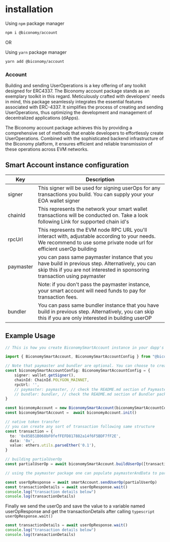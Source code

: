 # installation
Using `npm` package manager

```bash
npm i @biconomy/account 
```
OR

Using `yarn` package manager

```bash
yarn add @biconomy/account
```

### Account

Building and sending UserOperations is a key offering of any toolkit designed for ERC4337. The Biconomy account package stands as an exemplary toolkit in this regard. Meticulously crafted with developers' needs in mind, this package seamlessly integrates the essential features associated with ERC-4337. It simplifies the process of creating and sending UserOperations, thus optimizing the development and management of decentralized applications (dApps).

The Biconomy account package achieves this by providing a comprehensive set of methods that enable developers to effortlessly create UserOperations. Combined with the sophisticated backend infrastructure of the Biconomy platform, it ensures efficient and reliable transmission of these operations across EVM networks.


## Smart Account instance configuration

| Key           | Description |
| ------------- | ------------- |
| signer        | This signer will be used for signing userOps for any transactions you build. You can supply your your EOA wallet signer|
| chainId       | This represents the network your smart wallet transactions will be conducted on. Take a look following Link for supported chain id's |
| rpcUrl        | This represents the EVM node RPC URL you'll interact with, adjustable according to your needs. We recommend to use some private node url for efficient userOp building|
| paymaster     | you can pass same paymaster instance that you have build in previous step. Alternatively, you can skip this if you are not interested in sponsoring transaction using paymaster|
|               | Note: if you don't pass the paymaster instance, your smart account will need funds to pay for transaction fees.|
| bundler       | You can pass same bundler instance that you have build in previous step. Alternatively, you can skip this if you are only interested in building userOP|


## Example Usage

```typescript
// This is how you create BiconomySmartAccount instance in your dapp's

import { BiconomySmartAccount, BiconomySmartAccountConfig } from "@biconomy/account"

// Note that paymaster and bundler are optional. You can choose to create new instances of this later and make account API use 
const biconomySmartAccountConfig: BiconomySmartAccountConfig = {
    signer: wallet.getSigner(),
    chainId: ChainId.POLYGON_MAINNET, 
    rpcUrl: '',
    // paymaster: paymaster, // check the README.md section of Paymaster package
    // bundler: bundler, // check the README.md section of Bundler package
}

const biconomyAccount = new BiconomySmartAccount(biconomySmartAccountConfig)
const biconomySmartAccount =  await biconomyAccount.init()

// native token transfer
// you can create any sort of transaction following same structure 
const transaction = {
  to: '0x85B51B068bF0fefFEFD817882a14f6F5BDF7fF2E',
  data: '0x',
  value: ethers.utils.parseEther('0.1'),
}

// building partialUserOp
const partialUserOp = await biconomySmartAccount.buildUserOp([transaction])

// using the paymaster package one can populate paymasterAndData to partial userOp. by default it is '0x'


```

```typescript
const userOpResponse = await smartAccount.sendUserOp(partialUserOp)
const transactionDetails = await userOpResponse.wait()
console.log("transaction details below")
console.log(transactionDetails)
```
Finally we send the userOp and save the value to a variable named userOpResponse and get the transactionDetails after calling ```typescript userOpResponse.wait()```

```typescript
const transactionDetails = await userOpResponse.wait()
console.log("transaction details below")
console.log(transactionDetails)
```